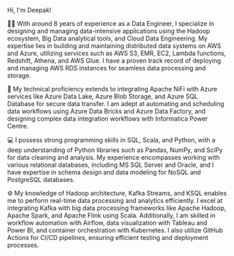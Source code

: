 Hi, I'm Deepak! 

👨‍💻 With around 8 years of experience as a Data Engineer, I specialize in designing and managing data-intensive applications using the Hadoop ecosystem, Big Data analytical tools, and Cloud Data Engineering. My expertise lies in building and maintaining distributed data systems on AWS and Azure, utilizing services such as AWS S3, EMR, EC2, Lambda functions, Redshift, Athena, and AWS Glue. I have a proven track record of deploying and managing AWS RDS instances for seamless data processing and storage.

🔗 My technical proficiency extends to integrating Apache NiFi with Azure services like Azure Data Lake, Azure Blob Storage, and Azure SQL Database for secure data transfer. I am adept at automating and scheduling data workflows using Azure Data Bricks and Azure Data Factory, and designing complex data integration workflows with Informatica Power Centre.

💻 I possess strong programming skills in SQL, Scala, and Python, with a deep understanding of Python libraries such as Pandas, NumPy, and SciPy for data cleaning and analysis. My experience encompasses working with various relational databases, including MS SQL Server and Oracle, and I have expertise in schema design and data modeling for NoSQL and PostgreSQL databases.

⚙️ My knowledge of Hadoop architecture, Kafka Streams, and KSQL enables me to perform real-time data processing and analytics efficiently. I excel at integrating Kafka with big data processing frameworks like Apache Hadoop, Apache Spark, and Apache Flink using Scala. Additionally, I am skilled in workflow automation with Airflow, data visualization with Tableau and Power BI, and container orchestration with Kubernetes. I also utilize GitHub Actions for CI/CD pipelines, ensuring efficient testing and deployment processes.


<!---
Deepak-6737/Deepak-6737 is a ✨ special ✨ repository because its `README.md` (this file) appears on your GitHub profile.
You can click the Preview link to take a look at your changes.
--->
